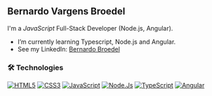 ## Bernardo Vargens Broedel

I'm a _JavaScript_ Full-Stack Developer (Node.js, Angular).

- I’m currently learning Typescript, Node.js and Angular.
- See my LinkedIn: [Bernardo Broedel](https://www.linkedin.com/in/bernardo-broedel-139aa11ab/)

### 🛠 Technologies

[![HTML5](https://img.shields.io/badge/-HTML5-E34F26?logo=html5&logoColor=white&style=plastic)](https://www.google.com.br/)
[![CSS3](https://img.shields.io/badge/-CSS3-1572B6?logo=css3&logoColor=white&style=plastic)](https://www.google.com.br/)
[![JavaScript](https://img.shields.io/badge/-JavaScript-F7DF1E?logo=javascript&logoColor=black&style=plastic)](https://www.google.com.br/)
[![Node.Js](https://img.shields.io/badge/-Node.js-339933?logo=node.js&logoColor=white&style=plastic)](https://nodejs.org/en/)
[![TypeScript](https://img.shields.io/badge/-TypeScript-3178C6?logo=typescript&logoColor=white&style=plastic)](https://www.typescriptlang.org/)
[![Angular](https://img.shields.io/badge/-Angular-DD0031?logo=angular&logoColor=white&style=plastic)](https://angular.io/) 
